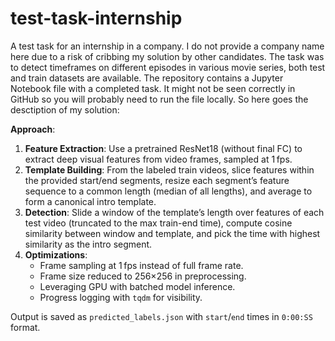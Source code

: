 # test-task-internship
A test task for an internship in a company.
I do not provide a company name here due to a risk of cribbing my solution by other candidates.
The task was to detect timeframes on different episodes in various movie series, both test and train datasets are available.
The repository contains a Jupyter Notebook file with a completed task. It might not be seen correctly in GitHub so you will probably need to run the file locally.
So here goes the desctiption of my solution:

**Approach**:
1. **Feature Extraction**: Use a pretrained ResNet18 (without final FC) to extract deep visual features from video frames, sampled at 1 fps.
2. **Template Building**: From the labeled train videos, slice features within the provided start/end segments, resize each segment’s feature sequence to a common length (median of all lengths), and average to form a canonical intro template.
3. **Detection**: Slide a window of the template’s length over features of each test video (truncated to the max train-end time), compute cosine similarity between window and template, and pick the time with highest similarity as the intro segment.
4. **Optimizations**:
   - Frame sampling at 1 fps instead of full frame rate.
   - Frame size reduced to 256×256 in preprocessing.
   - Leveraging GPU with batched model inference.
   - Progress logging with `tqdm` for visibility.

Output is saved as `predicted_labels.json` with `start`/`end` times in `0:00:SS` format.

